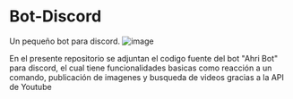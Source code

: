 # Bot-Discord
Un pequeño bot para discord.
![image](https://user-images.githubusercontent.com/68876289/130303655-3f1240ef-633f-4c82-ba1f-e09e0e415210.png)

En el presente repositorio se adjuntan el codigo fuente del bot "Ahri Bot" para discord, el cual tiene funcionalidades basicas como reacción a un comando, publicación de imagenes y busqueda de videos gracias a la API de Youtube
